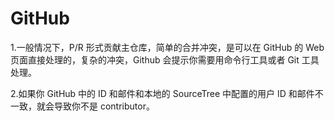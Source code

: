 # GitHub

1.一般情况下，P/R 形式贡献主仓库，简单的合并冲突，是可以在 GitHub 的 Web 页面直接处理的，复杂的冲突，Github 会提示你需要用命令行工具或者 Git 工具处理。

2.如果你 GitHub 中的 ID 和邮件和本地的 SourceTree 中配置的用户 ID 和邮件不一致，就会导致你不是 contributor。